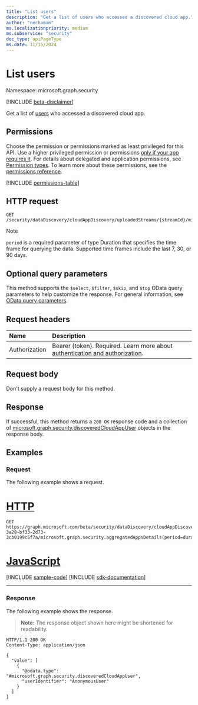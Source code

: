 ```yaml
---
title: "List users"
description: "Get a list of users who accessed a discovered cloud app."
author: "nechamam"
ms.localizationpriority: medium
ms.subservice: "security"
doc_type: apiPageType
ms.date: 11/15/2024
---
```


# List users

Namespace: microsoft.graph.security

[!INCLUDE [beta-disclaimer](../../includes/beta-disclaimer.md)]

Get a list of [users](../resources/security-discoveredcloudappuser.md) who accessed a discovered cloud app.

## Permissions

Choose the permission or permissions marked as least privileged for this API. Use a higher privileged permission or permissions [only if your app requires it](/graph/permissions-overview#best-practices-for-using-microsoft-graph-permissions). For details about delegated and application permissions, see [Permission types](/graph/permissions-overview#permission-types). To learn more about these permissions, see the [permissions reference](/graph/permissions-reference).

<!-- {
  "blockType": "permissions",
  "name": "security_discoveredcloudappdetail_list_users"
}
-->
[!INCLUDE [permissions-table](../includes/permissions/security-discoveredcloudappdetail-list-users-permissions.md)]

## HTTP request

<!-- {
  "blockType": "ignored"
}
-->
```http
GET /security/dataDiscovery/cloudAppDiscovery/uploadedStreams/{streamId}/microsoft.graph.security.aggregatedAppsDetails(period=duration'{duration}')/{appId}/users
```

> [!NOTE]
> `period` is a required parameter of type Duration that specifies the time frame for querying the data. Supported time frames include the last 7, 30, or 90 days.

## Optional query parameters

This method supports the `$select`, `$filter`, `$skip`, and `$top` OData query parameters to help customize the response. For general information, see [OData query parameters](/graph/query-parameters).

## Request headers

|Name|Description|
|:---|:---|
|Authorization|Bearer {token}. Required. Learn more about [authentication and authorization](/graph/auth/auth-concepts).|

## Request body

Don't supply a request body for this method.

## Response

If successful, this method returns a `200 OK` response code and a collection of [microsoft.graph.security.discoveredCloudAppUser](../resources/security-discoveredcloudappuser.md) objects in the response body.

## Examples

### Request

The following example shows a request.
# [HTTP](#tab/http)
<!-- {
  "blockType": "request",
  "name": "list_discoveredcloudappuser"
}
-->
```http
GET https://graph.microsoft.com/beta/security/dataDiscovery/cloudAppDiscovery/uploadedStreams/93b60b3e-3a28-bf33-2d73-3cb0199c5f7a/microsoft.graph.security.aggregatedAppsDetails(period=duration'P90D')/12345/users
```

# [JavaScript](#tab/javascript)
[!INCLUDE [sample-code](../includes/snippets/javascript/list-discoveredcloudappuser-javascript-snippets.md)]
[!INCLUDE [sdk-documentation](../includes/snippets/snippets-sdk-documentation-link.md)]

---

### Response

The following example shows the response.
>**Note:** The response object shown here might be shortened for readability.
<!-- {
  "blockType": "response",
  "truncated": true,
  "@odata.type": "Collection(microsoft.graph.security.discoveredCloudAppUser)"
}
-->
```http
HTTP/1.1 200 OK
Content-Type: application/json

{
  "value": [
    {
      "@odata.type": "#microsoft.graph.security.discoveredCloudAppUser",
      "userIdentifier": "AnonymousUser"
    }
  ]
}
```

